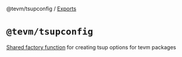 @tevm/tsupconfig / [Exports](modules.md)

# `@tevm/tsupconfig`

[Shared factory function](./createTsupOptions.js) for creating tsup options for tevm packages
